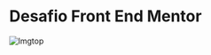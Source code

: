 # Desafio Front End Mentor


![Imgtop](https://github.com/caiofilardis17/Desafio-Front-End_Mentor-1/assets/99473977/51e638c1-6304-40ec-99f4-256bd702a789)
